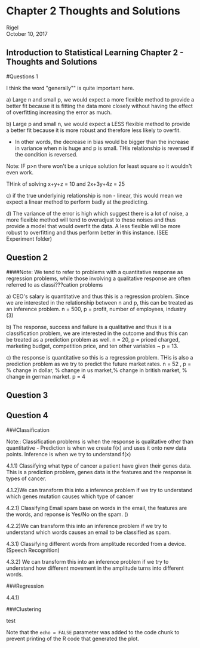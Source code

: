# Chapter 2 Thoughts and Solutions
Rigel  
October 10, 2017  



## Introduction to Statistical Learning Chapter 2 - Thoughts and Solutions
#Questions 1
 
I think the word "generally"" is quite important here.

a) Large n and small p, we would expect a more flexible method to provide a better fit because it is fitting the data more closely without having the effect of overfitting increasing the error as much. 


b) Large p and small n, we would expect a LESS flexible method to provide a better fit because it is more robust and therefore less likely to overfit. 

- In other words, the decrease in bias would be bigger than the increase in variance when n is huge and p is small. THis relationship is reversed if the condition is reversed. 

Note: IF p>n there won't be a unique solution for least square so it wouldn't even work. 

THink of solving x+y+z = 10 and 2x+3y+4z = 25

c) if the true underlyinig relationship is non - linear, this would mean we expect a linear method to perform badly at the predicting. 

d) The variance of the error is high which suggest there is a lot of noise, a more flexible method will tend to overadjust to these noises and thus provide a model that would overfit the data. A less flexible will be more robust to overfitting and thus perform better in this instance. (SEE Experiment folder)





## Question 2

####Note: We tend to refer to problems with a quantitative response as regression problems, while those involving a qualitative response are often referred to as classi???cation problems

a) CEO's salary is quantitative and thus this is a regression problem. Since we are interested in the relationship between n and p, this can be treated as an inference problem. n = 500, p = profit, number of employees, industry (3)

b) The response, success and failure is a qualitative and thus it is a classification problem, we are interested in the outcome and thus this can be treated as a prediction problem as well. n = 20, p = priced charged, marketing budget, competition price, and ten other variables ~ p = 13.

c) the response is quantitative so this is a regression problem. THis is also a prediction problem as we try to predict the future market rates.  n = 52 , p = % change in dollar, % change in us market,% change in british market, % change in german market. p = 4

## Question 3



## Question 4

###Classification

Note:: Classification problems is when the response is qualitative other than quantitative - Prediction is when we create f(x) and uses it onto new data points. Inference is when we try to understand f(x)

4.1.1) Classifying what type of cancer a patient have given their genes data. This is a prediction problem, genes data is the features and the response is types of cancer. 

4.1.2)We can transform this into a inference problem if we try to understand which genes mutation causes which type of cancer



4.2.1) Classifying Email spam base on words in the email, the features are the words, and reponse is Yes/No on the spam. ()

4.2.2)We can transform this into an inference problem if we try to understand which words causes an email to be classified as spam.

4.3.1) Classifying different words from amplitude recorded from a device. (Speech Recognition)

4.3.2) We can transform this into an inference problem if we try to understand how different movement in the amplitude turns into different words.

###Regression

4.4.1)

###Clustering


 test 








Note that the `echo = FALSE` parameter was added to the code chunk to prevent printing of the R code that generated the plot.



